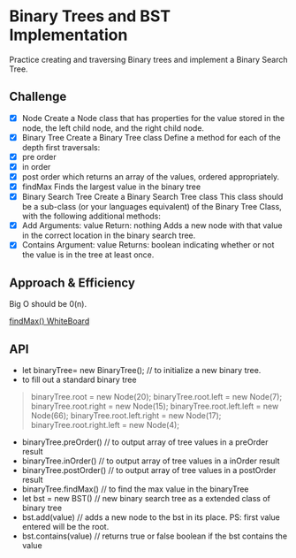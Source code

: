 # Binary Trees and BST Implementation
<!-- Short summary or background information -->
Practice creating and traversing Binary trees and implement a Binary Search Tree.

## Challenge
<!-- Description of the challenge -->

- [x] Node
Create a Node class that has properties for the value stored in the node, the left child node, and the right child node.
- [x] Binary Tree
Create a Binary Tree class
Define a method for each of the depth first traversals:
- [x] pre order
- [x] in order
- [x] post order
which returns an array of the values, ordered appropriately.
- [x] findMax
Finds the largest value in the binary tree
- [x] Binary Search Tree
Create a Binary Search Tree class
This class should be a sub-class (or your languages equivalent) of the Binary Tree Class, with the following additional methods:
- [x] Add
Arguments: value
Return: nothing
Adds a new node with that value in the correct location in the binary search tree.
- [x] Contains
Argument: value
Returns: boolean indicating whether or not the value is in the tree at least once.

## Approach & Efficiency
<!-- What approach did you take? Why? What is the Big O space/time for this approach? -->

Big O should be 0(n).

[findMax() WhiteBoard](CodeChallenge16.png)

## API
<!-- Description of each method publicly available to your Linked List -->

- let binaryTree= new BinaryTree(); // to initialize a new binary tree.
- to fill out a standard binary tree

>binaryTree.root = new Node(20);
>binaryTree.root.left = new Node(7);
>binaryTree.root.right = new Node(15);
>binaryTree.root.left.left = new Node(66);
>binaryTree.root.left.right = new Node(17);
>binaryTree.root.right.left = new Node(4);

- binaryTree.preOrder() // to output array of tree values in a preOrder result
- binaryTree.inOrder() // to output array of tree values in a inOrder result
- binaryTree.postOrder() // to output array of tree values in a postOrder result
- binaryTree.findMax() // to find the max value in the binaryTree
- let bst = new BST() // new binary search tree as a extended class of binary tree
- bst.add(value) // adds a new node to the bst in its place. PS: first value entered will be the root.
- bst.contains(value) // returns true or false boolean if the bst contains the value
